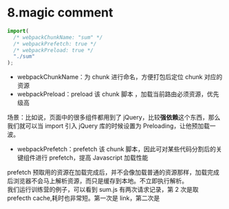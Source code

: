 # 8.magic comment
```javascript
import(
  /* webpackChunkName: "sum" */
  /* webpackPrefetch: true */
  /* webpackPreload: true */
  "./sum"
);
```

- webpackChunkName：为 chunk 进行命名，方便打包后定位 chunk 对应的资源
- webpackPreload：preload 该 chunk 脚本 ，加载当前路由必须资源，优先级高

场景：比如说，页面中的很多组件都用到了 jQuery，比较**强依赖**这个东西，那么我们就可以当 import 引入 jQuery 库的时候设置为 Preloading，让他预加载一波。

- webpackPrefetch：prefetch 该 chunk 脚本，因此可对某些代码分割后的关键组件进行 prefetch，提高 Javascript 加载性能

prefetch 预取用的资源在加载完成后，并不会像加载普通的资源那样，加载完成后浏览器不会马上解析资源，而只是缓存到本地。不立即执行解析。  
我们运行训练营的例子，可以看到 sum.js 有两次请求记录，第 2 次是取 prefecth cache,耗时也非常短。第一次是 link，第二次是<script>  
![image.png](https://cdn.nlark.com/yuque/0/2022/png/1572912/1662646530654-ae05dff3-719d-4cc1-a761-ec61aeeebd25.png#averageHue=%23fdfdfd&clientId=u8be9feb8-7177-4&from=paste&height=266&id=u811957a0&name=image.png&originHeight=531&originWidth=1886&originalType=binary&ratio=1&rotation=0&showTitle=false&size=78844&status=done&style=none&taskId=u2f2a42c3-f069-44cd-837d-2563b30f9ce&title=&width=943)  
![image.png](https://cdn.nlark.com/yuque/0/2022/png/1572912/1662649215408-e2728039-4f33-4770-a92a-c2ebb31a0095.png#averageHue=%23c18f71&clientId=u8be9feb8-7177-4&from=paste&height=164&id=y8Ijl&name=image.png&originHeight=328&originWidth=1430&originalType=binary&ratio=1&rotation=0&showTitle=false&size=80616&status=done&style=none&taskId=uc6d900e2-9fe9-4943-abc0-73d8dc29ed0&title=&width=715)

## 作业

1. 在 webpack 中有哪些魔法注释

通过在 import 关键字后的括号中使用指定注释，我们可以对代码分割后的 chunk 有更多的控制权

```javascript
// 单个目标
import(
  /* webpackChunkName: "my-name" */
  /* webpackMode: "lazy" */
  /* webpackExports: ["default", "named"] */
  "$module"
);

// 多个可能的目标
import(
  /* webpackInclude: /.json$/ */
  /* webpackExclude: /.noimport.json$/ */
  /* webpackChunkName: "my-chunk-name" */
  /* webpackMode: "lazy" */
  /* webpackPrefetch: true */
  /* webpackPreload: true */
  `./locale/${language}`
);

// webpackIgnore的值设置为true时，会禁用动态导入解析，并且不会进行代码分割！
import(/* webpackIgnore: true */ "ignored-module");
```

- webpackChunkName: string, 单独的给我们的 chunk 命名为 [my-chunk-name].js 而不是 [id].js
- webpackMode:**不同的模式解析动态导入**。'lazy': (默认值)：为每个 import() 导入的模块生成一个可延迟加载（lazy-loadable）的 chunk
- webpackPrefetch prefetch 该 chunk 脚本,告诉浏览器将来可能需要该资源
- webpackPreloadpreload 该 chunk 脚本 ，加载当前路由必须资源，优先级高
- webpackInclude 只有匹配到的模块**才会被打包**
- webpackExclude 匹配到的模块**都不会被打包**
- webpackExports 告诉 webpack 只构建指定出口的动态 import() 模块。它可以减小 chunk 的大小

2. 在 webpack 中如何实现 prefetch 的

通过新建 <link rel="prefetch"> 标签实现的。  
webpack 在执行代码时替我们在 head 内添加了这样一行：

<link rel="prefetch" as="script" href="sum.1.chunk.6474be43471fad028160.js">  
当我们真正引入模块时，再创建jsonp 标签。这样可以取缓存，直接解析  
使用完毕后再删除 <script>
```javascript
__webpack_require__.F.j = (chunkId) => {
            if((!__webpack_require__.o(installedChunks, chunkId) || installedChunks[chunkId] === undefined) && true) {
                installedChunks[chunkId] = null;
                var link = document.createElement('link');

                if (__webpack_require__.nc) {
                    link.setAttribute("nonce", __webpack_require__.nc);
                }
                link.rel = "prefetch";
                link.as = "script";
                link.href = __webpack_require__.p + __webpack_require__.u(chunkId);
                document.head.appendChild(link);
            }
        };

````

3. 阅读 prefetch 后的运行时代码进行理解

**__webpack_require__.O  **处理运行时加载的逻辑
第一次执行把传入 0、依赖的 chunk[0]、 当前入口模块的 require 函数, 初始化 deffered 对象之后，此时deferred[0] = [[0],fn,5]
在全部代码执行完之后，执行
__webpack_exports__ = __webpack_require__.O(__webpack_exports__;
执行第二次加载. 执行前面初始化的 deferred 对象中的 fn 方法。
此时的fn 是一次传入的回调__webpack_require__.E(1);往head标签内添加了link标签

第三次在webpackJsonpCallback中执行
return __webpack_require__.O(result);
主代码执行，引用chunk模块，在JSONP加载完毕之后，执行，此时result 是undefiend，没有看出实在的意义。


```javascript
	(() => {
		var deferred = [];
    // 第一次调用传入的值为
    // __webpack_require__.O(0, [0], () => {
		// 			__webpack_require__.E(1);
		// }, 5);
    // result = 0,chunkIds = [0]
    // 第二次调用传入的值为
  	// __webpack_exports__ = __webpack_require__.O(__webpack_exports__);
    // result = {} 其余参数都为空
		__webpack_require__.O = (result, chunkIds, fn, priority) => {
			if(chunkIds) {
				priority = priority || 0;
				for(var i = deferred.length; i > 0 && deferred[i - 1][2] > priority; i--) deferred[i] = deferred[i - 1];
				deferred[i] = [chunkIds, fn, priority];
        //此时deferred[0] = [[0],fn,5]
				return;
			}
			var notFulfilled = Infinity;
      // deferred.length = 3
			for (var i = 0; i < deferred.length; i++) {
				var [chunkIds, fn, priority] = deferred[i];
				var fulfilled = true;
				for (var j = 0; j < chunkIds.length; j++) {
          // (priority & 1 === 0 || notFulfilled >= priority) 必为true
          // 在__webpack_require__.O.j中寻找需要fn
          // Object.keys(__webpack_require__.O).every((key) => (__webpack_require__.O[key](chunkIds[j]))
					if ((priority & 1 === 0 || notFulfilled >= priority) && Object.keys(__webpack_require__.O).every((key) => (__webpack_require__.O[key](chunkIds[j])))) {
						chunkIds.splice(j--, 1);
					} else {
						fulfilled = false;
						if(priority < notFulfilled) notFulfilled = priority;
					}
				}
				if(fulfilled) {
					deferred.splice(i--, 1)
					var r = fn();
          //从deferred中拿到，赋值给result
          //此时的reslt 为第一次传的__webpack_require__.E(1);
					if (r !== undefined) result = r;
				}
			}
			return result;
		};
	})();

````

****webpack_require**.E**  
chunkId 为 1  
执行**webpack_require**.F.j[chunkId]

****webpack_require**.F.j**  
在 head 内添加了 link 标签<link rel="prefetch" as="script" href="sum.1.chunk.6474be43471fad028160.js">

<br>
  
> 语雀地址 https://www.yuque.com/yuqueyonghuyv23kd/xebk9e/luxobz